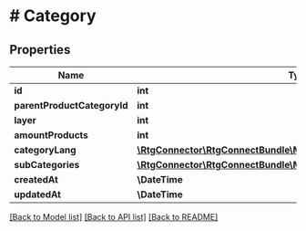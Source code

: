 # # Category

## Properties

Name | Type | Description | Notes
------------ | ------------- | ------------- | -------------
**id** | **int** |  | [optional]
**parentProductCategoryId** | **int** |  | [optional]
**layer** | **int** |  | [optional]
**amountProducts** | **int** |  | [optional]
**categoryLang** | [**\RtgConnector\RtgConnectBundle\Model\CategoryCategoryLangInner[]**](CategoryCategoryLangInner.md) |  | [optional]
**subCategories** | [**\RtgConnector\RtgConnectBundle\Model\CategorySubCategoriesInner[]**](CategorySubCategoriesInner.md) |  | [optional]
**createdAt** | **\DateTime** |  | [optional]
**updatedAt** | **\DateTime** |  | [optional]

[[Back to Model list]](../../README.md#models) [[Back to API list]](../../README.md#endpoints) [[Back to README]](../../README.md)
